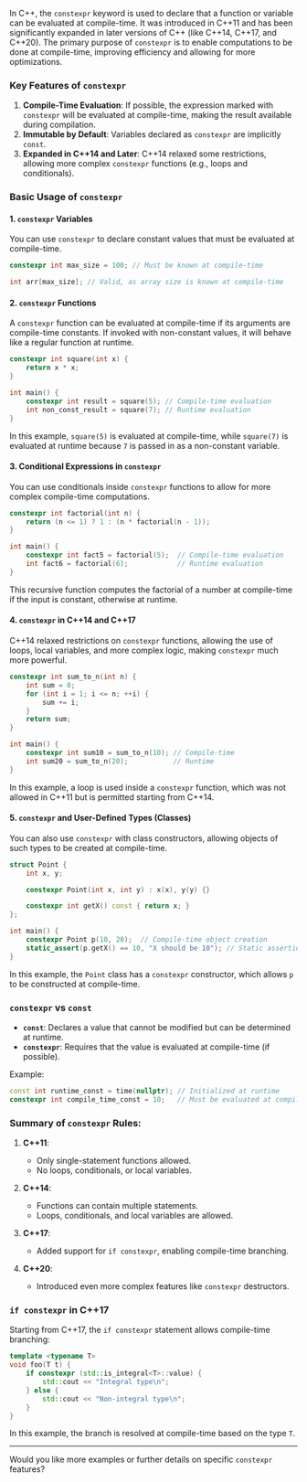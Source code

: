 In C++, the `constexpr` keyword is used to declare that a function or variable can be evaluated at compile-time. It was introduced in C++11 and has been significantly expanded in later versions of C++ (like C++14, C++17, and C++20). The primary purpose of `constexpr` is to enable computations to be done at compile-time, improving efficiency and allowing for more optimizations.

### Key Features of `constexpr`
1. **Compile-Time Evaluation**: If possible, the expression marked with `constexpr` will be evaluated at compile-time, making the result available during compilation.
2. **Immutable by Default**: Variables declared as `constexpr` are implicitly `const`.
3. **Expanded in C++14 and Later**: C++14 relaxed some restrictions, allowing more complex `constexpr` functions (e.g., loops and conditionals).

### Basic Usage of `constexpr`

#### 1. **`constexpr` Variables**

You can use `constexpr` to declare constant values that must be evaluated at compile-time.

```cpp
constexpr int max_size = 100; // Must be known at compile-time

int arr[max_size]; // Valid, as array size is known at compile-time
```

#### 2. **`constexpr` Functions**

A `constexpr` function can be evaluated at compile-time if its arguments are compile-time constants. If invoked with non-constant values, it will behave like a regular function at runtime.

```cpp
constexpr int square(int x) {
    return x * x;
}

int main() {
    constexpr int result = square(5); // Compile-time evaluation
    int non_const_result = square(7); // Runtime evaluation
}
```

In this example, `square(5)` is evaluated at compile-time, while `square(7)` is evaluated at runtime because `7` is passed in as a non-constant variable.

#### 3. **Conditional Expressions in `constexpr`**

You can use conditionals inside `constexpr` functions to allow for more complex compile-time computations.

```cpp
constexpr int factorial(int n) {
    return (n <= 1) ? 1 : (n * factorial(n - 1));
}

int main() {
    constexpr int fact5 = factorial(5);  // Compile-time evaluation
    int fact6 = factorial(6);            // Runtime evaluation
}
```

This recursive function computes the factorial of a number at compile-time if the input is constant, otherwise at runtime.

#### 4. **`constexpr` in C++14 and C++17**

C++14 relaxed restrictions on `constexpr` functions, allowing the use of loops, local variables, and more complex logic, making `constexpr` much more powerful.

```cpp
constexpr int sum_to_n(int n) {
    int sum = 0;
    for (int i = 1; i <= n; ++i) {
        sum += i;
    }
    return sum;
}

int main() {
    constexpr int sum10 = sum_to_n(10); // Compile-time
    int sum20 = sum_to_n(20);           // Runtime
}
```

In this example, a loop is used inside a `constexpr` function, which was not allowed in C++11 but is permitted starting from C++14.

#### 5. **`constexpr` and User-Defined Types (Classes)**

You can also use `constexpr` with class constructors, allowing objects of such types to be created at compile-time.

```cpp
struct Point {
    int x, y;

    constexpr Point(int x, int y) : x(x), y(y) {}

    constexpr int getX() const { return x; }
};

int main() {
    constexpr Point p(10, 20);  // Compile-time object creation
    static_assert(p.getX() == 10, "X should be 10"); // Static assertion
}
```

In this example, the `Point` class has a `constexpr` constructor, which allows `p` to be constructed at compile-time.

### `constexpr` vs `const`

- **`const`**: Declares a value that cannot be modified but can be determined at runtime.
- **`constexpr`**: Requires that the value is evaluated at compile-time (if possible).

Example:

```cpp
const int runtime_const = time(nullptr); // Initialized at runtime
constexpr int compile_time_const = 10;   // Must be evaluated at compile-time
```

### Summary of `constexpr` Rules:
1. **C++11**:
   - Only single-statement functions allowed.
   - No loops, conditionals, or local variables.

2. **C++14**:
   - Functions can contain multiple statements.
   - Loops, conditionals, and local variables are allowed.

3. **C++17**:
   - Added support for `if constexpr`, enabling compile-time branching.

4. **C++20**:
   - Introduced even more complex features like `constexpr` destructors.

### `if constexpr` in C++17

Starting from C++17, the `if constexpr` statement allows compile-time branching:

```cpp
template <typename T>
void foo(T t) {
    if constexpr (std::is_integral<T>::value) {
        std::cout << "Integral type\n";
    } else {
        std::cout << "Non-integral type\n";
    }
}
```

In this example, the branch is resolved at compile-time based on the type `T`.

---

Would you like more examples or further details on specific `constexpr` features?
